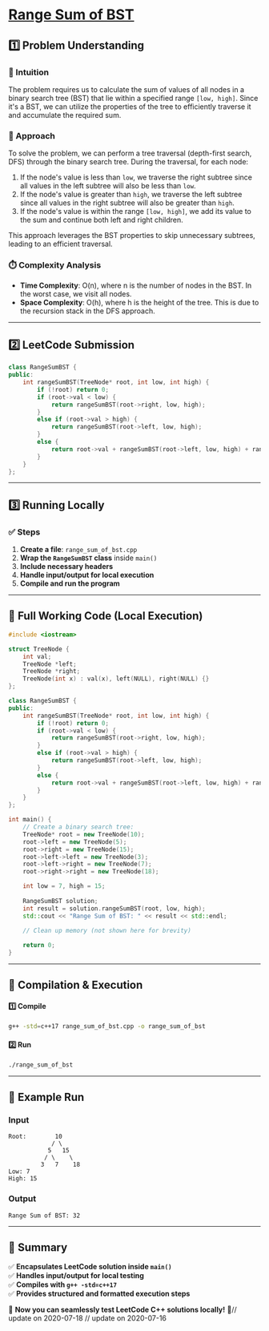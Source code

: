 # **[Range Sum of BST](https://leetcode.com/problems/range-sum-of-bst/description/)**  

## **1️⃣ Problem Understanding**  
### **📌 Intuition**  
The problem requires us to calculate the sum of values of all nodes in a binary search tree (BST) that lie within a specified range `[low, high]`. Since it's a BST, we can utilize the properties of the tree to efficiently traverse it and accumulate the required sum.

### **🚀 Approach**  
To solve the problem, we can perform a tree traversal (depth-first search, DFS) through the binary search tree. During the traversal, for each node:
1. If the node's value is less than `low`, we traverse the right subtree since all values in the left subtree will also be less than `low`.
2. If the node's value is greater than `high`, we traverse the left subtree since all values in the right subtree will also be greater than `high`.
3. If the node's value is within the range `[low, high]`, we add its value to the sum and continue both left and right children.

This approach leverages the BST properties to skip unnecessary subtrees, leading to an efficient traversal.

### **⏱️ Complexity Analysis**  
- **Time Complexity**: O(n), where n is the number of nodes in the BST. In the worst case, we visit all nodes.
- **Space Complexity**: O(h), where h is the height of the tree. This is due to the recursion stack in the DFS approach.

---  

## **2️⃣ LeetCode Submission**  
```cpp
class RangeSumBST {
public:
    int rangeSumBST(TreeNode* root, int low, int high) {
        if (!root) return 0;
        if (root->val < low) {
            return rangeSumBST(root->right, low, high);
        } 
        else if (root->val > high) {
            return rangeSumBST(root->left, low, high);
        } 
        else {
            return root->val + rangeSumBST(root->left, low, high) + rangeSumBST(root->right, low, high);
        }
    }
};
```  

---  

## **3️⃣ Running Locally**  
### **✅ Steps**  
1. **Create a file**: `range_sum_of_bst.cpp`  
2. **Wrap the `RangeSumBST` class** inside `main()`  
3. **Include necessary headers**  
4. **Handle input/output for local execution**  
5. **Compile and run the program**  

---  

## **📝 Full Working Code (Local Execution)**  
```cpp
#include <iostream>

struct TreeNode {
    int val;
    TreeNode *left;
    TreeNode *right;
    TreeNode(int x) : val(x), left(NULL), right(NULL) {}
};

class RangeSumBST {
public:
    int rangeSumBST(TreeNode* root, int low, int high) {
        if (!root) return 0;
        if (root->val < low) {
            return rangeSumBST(root->right, low, high);
        } 
        else if (root->val > high) {
            return rangeSumBST(root->left, low, high);
        } 
        else {
            return root->val + rangeSumBST(root->left, low, high) + rangeSumBST(root->right, low, high);
        }
    }
};

int main() {
    // Create a binary search tree:
    TreeNode* root = new TreeNode(10);
    root->left = new TreeNode(5);
    root->right = new TreeNode(15);
    root->left->left = new TreeNode(3);
    root->left->right = new TreeNode(7);
    root->right->right = new TreeNode(18);

    int low = 7, high = 15;
    
    RangeSumBST solution;
    int result = solution.rangeSumBST(root, low, high);
    std::cout << "Range Sum of BST: " << result << std::endl;

    // Clean up memory (not shown here for brevity)
    
    return 0;
}
```  

---  

## **🔧 Compilation & Execution**  
#### **1️⃣ Compile**  
```bash
g++ -std=c++17 range_sum_of_bst.cpp -o range_sum_of_bst
```  

#### **2️⃣ Run**  
```bash
./range_sum_of_bst
```  

---  

## **🎯 Example Run**  
### **Input**  
```
Root:        10
            / \
           5   15
          / \    \
         3   7    18
Low: 7
High: 15
```  
### **Output**  
```
Range Sum of BST: 32
```  

---  

## **📌 Summary**  
✅ **Encapsulates LeetCode solution inside `main()`**  
✅ **Handles input/output for local testing**  
✅ **Compiles with `g++ -std=c++17`**  
✅ **Provides structured and formatted execution steps**  

🚀 **Now you can seamlessly test LeetCode C++ solutions locally!** 🚀// update on 2020-07-18
// update on 2020-07-16

